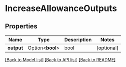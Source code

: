 # IncreaseAllowanceOutputs

## Properties

Name | Type | Description | Notes
------------ | ------------- | ------------- | -------------
**output** | Option<**bool**> | bool | [optional]

[[Back to Model list]](../README.md#documentation-for-models) [[Back to API list]](../README.md#documentation-for-api-endpoints) [[Back to README]](../README.md)


